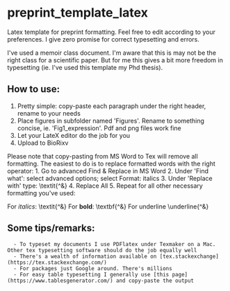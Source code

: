 # preprint_template_latex
Latex template for preprint formatting. Feel free to edit according to your preferences. I give zero promise for correct typesetting and errors.

I've used a memoir class document. I'm aware that this is may not be the right class for a scientific paper. But for me this gives a bit more freedom in typesetting (ie. I've used this template my Phd thesis). 

## How to use:
1. Pretty simple: copy-paste each paragraph under the right header, rename to your needs
2. Place figures in subfolder named 'Figures'. Rename to something concise, ie. 'Fig1_expression'. Pdf and png files work fine
3. Let your LateX editor do the job for you
4. Upload to BioRixv

Please note that copy-pasting from MS Word to Tex will remove all formatting. The easiest to do is to replace formatted words with the right operator:
      1. Go to advanced Find & Replace in MS Word
      2. Under 'Find what': select advanced options; select Format: italics
      3. Under 'Replace with' type: \textit{^&}
      4. Replace All
      5. Repeat for all other necessary formatting you've used:

For *italics*:
  \textit{^&}
For **bold**:
  \textbf{^&}
For underline
  \underline{^&}


## Some tips/remarks:
      - To typeset my documents I use PDFlatex under Texmaker on a Mac. Other tex typesetting software should do the job equally well 
      - There's a wealth of information available on [tex.stackexchange](https://tex.stackexchange.com/)
      - For packages just Google around. There's millions
      - For easy table typesetting I generally use [this page](https://www.tablesgenerator.com/) and copy-paste the output
